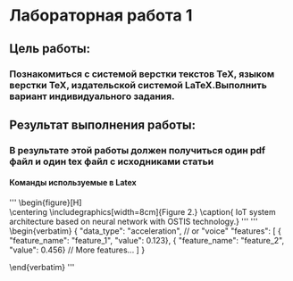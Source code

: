 # Лабораторная работа 1
## Цель работы:
### Познакомиться с системой верстки текстов TeX, языком верстки TeX, издательской системой LaTeX.Выполнить вариант индивидуального задания.
## Результат выполнения работы:
### В результате этой работы должен получиться один pdf файл и один tex файл с исходниками статьи
#### Команды используемые в Latex

'''
\begin{figure}[H]     
    \centering
    \includegraphics[width=8cm]{Figure 2.}
        \caption{ IoT system architecture based on neural network with OSTIS
technology.}
'''
'''
\begin{verbatim}
 {
       "data_type": "acceleration",
       // or "voice"
       "features":
         [
           { "feature_name":
           "feature_1",
             "value": 0.123},
           { "feature_name":
           "feature_2",
             "value": 0.456}
            // More features...
         ]
       }

\end{verbatim}
'''
